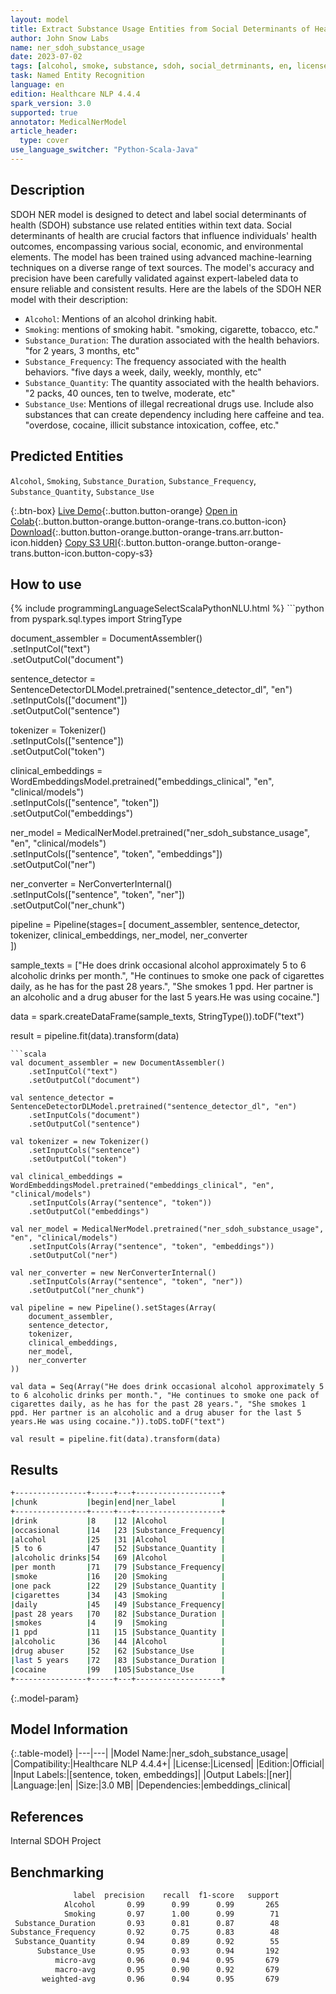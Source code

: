 ```yaml
---
layout: model
title: Extract Substance Usage Entities from Social Determinants of Health Texts
author: John Snow Labs
name: ner_sdoh_substance_usage
date: 2023-07-02
tags: [alcohol, smoke, substance, sdoh, social_detrminants, en, licensed, public_health]
task: Named Entity Recognition
language: en
edition: Healthcare NLP 4.4.4
spark_version: 3.0
supported: true
annotator: MedicalNerModel
article_header:
  type: cover
use_language_switcher: "Python-Scala-Java"
---
```


## Description

SDOH NER model is designed to detect and label social determinants of health (SDOH) substance use related entities within text data. Social determinants of health are crucial factors that influence individuals' health outcomes, encompassing various social, economic, and environmental elements. The model has been trained using advanced machine-learning techniques on a diverse range of text sources. The model's accuracy and precision have been carefully validated against expert-labeled data to ensure reliable and consistent results. Here are the labels of the SDOH NER model with their description:

- `Alcohol`: Mentions of an alcohol drinking habit.
- `Smoking`: mentions of smoking habit. "smoking, cigarette, tobacco, etc."
- `Substance_Duration`: The duration associated with the health behaviors. "for 2 years, 3 months, etc"
- `Substance_Frequency`: The frequency associated with the health behaviors. "five days a week, daily, weekly, monthly, etc"
- `Substance_Quantity`: The quantity associated with the health behaviors. "2 packs, 40 ounces, ten to twelve, moderate, etc"
- `Substance_Use`: Mentions of illegal recreational drugs use. Include also substances that can create dependency including here caffeine and tea.  "overdose, cocaine, illicit substance intoxication, coffee, etc."

## Predicted Entities

`Alcohol`, `Smoking`, `Substance_Duration`, `Substance_Frequency`, `Substance_Quantity`, `Substance_Use`

{:.btn-box}
[Live Demo](https://demo.johnsnowlabs.com/healthcare/SDOH/){:.button.button-orange}
[Open in Colab](https://colab.research.google.com/github/JohnSnowLabs/spark-nlp-workshop/blob/master/healthcare-nlp/27.0.Social_Determinant_of_Health_Models.ipynb){:.button.button-orange.button-orange-trans.co.button-icon}
[Download](https://s3.amazonaws.com/auxdata.johnsnowlabs.com/clinical/models/ner_sdoh_substance_usage_en_4.4.4_3.0_1688320068416.zip){:.button.button-orange.button-orange-trans.arr.button-icon.hidden}
[Copy S3 URI](s3://auxdata.johnsnowlabs.com/clinical/models/ner_sdoh_substance_usage_en_4.4.4_3.0_1688320068416.zip){:.button.button-orange.button-orange-trans.button-icon.button-copy-s3}

## How to use



<div class="tabs-box" markdown="1">
{% include programmingLanguageSelectScalaPythonNLU.html %}
```python
from pyspark.sql.types import StringType

document_assembler = DocumentAssembler()\
    .setInputCol("text")\
    .setOutputCol("document")

sentence_detector = SentenceDetectorDLModel.pretrained("sentence_detector_dl", "en")\
    .setInputCols(["document"])\
    .setOutputCol("sentence")

tokenizer = Tokenizer()\
    .setInputCols(["sentence"])\
    .setOutputCol("token")

clinical_embeddings = WordEmbeddingsModel.pretrained("embeddings_clinical", "en", "clinical/models")\
    .setInputCols(["sentence", "token"])\
    .setOutputCol("embeddings")

ner_model = MedicalNerModel.pretrained("ner_sdoh_substance_usage", "en", "clinical/models")\
    .setInputCols(["sentence", "token", "embeddings"])\
    .setOutputCol("ner")

ner_converter = NerConverterInternal()\
    .setInputCols(["sentence", "token", "ner"])\
    .setOutputCol("ner_chunk")

pipeline = Pipeline(stages=[
    document_assembler, 
    sentence_detector,
    tokenizer,
    clinical_embeddings,
    ner_model,
    ner_converter   
    ])

sample_texts = ["He does drink occasional alcohol approximately 5 to 6 alcoholic drinks per month.", "He continues to smoke one pack of cigarettes daily, as he has for the past 28 years.", "She smokes 1 ppd. Her partner is an alcoholic and a drug abuser for the last 5 years.He was using cocaine."]

data = spark.createDataFrame(sample_texts, StringType()).toDF("text")

result = pipeline.fit(data).transform(data)
```
```scala
val document_assembler = new DocumentAssembler()
    .setInputCol("text")
    .setOutputCol("document")

val sentence_detector = SentenceDetectorDLModel.pretrained("sentence_detector_dl", "en")
    .setInputCols("document")
    .setOutputCol("sentence")

val tokenizer = new Tokenizer()
    .setInputCols("sentence")
    .setOutputCol("token")

val clinical_embeddings = WordEmbeddingsModel.pretrained("embeddings_clinical", "en", "clinical/models")
    .setInputCols(Array("sentence", "token"))
    .setOutputCol("embeddings")

val ner_model = MedicalNerModel.pretrained("ner_sdoh_substance_usage", "en", "clinical/models")
    .setInputCols(Array("sentence", "token", "embeddings"))
    .setOutputCol("ner")

val ner_converter = new NerConverterInternal()
    .setInputCols(Array("sentence", "token", "ner"))
    .setOutputCol("ner_chunk")

val pipeline = new Pipeline().setStages(Array(
    document_assembler, 
    sentence_detector,
    tokenizer,
    clinical_embeddings,
    ner_model,
    ner_converter   
))

val data = Seq(Array("He does drink occasional alcohol approximately 5 to 6 alcoholic drinks per month.", "He continues to smoke one pack of cigarettes daily, as he has for the past 28 years.", "She smokes 1 ppd. Her partner is an alcoholic and a drug abuser for the last 5 years.He was using cocaine.")).toDS.toDF("text")

val result = pipeline.fit(data).transform(data)
```
</div>

## Results

```bash
+----------------+-----+---+-------------------+
|chunk           |begin|end|ner_label          |
+----------------+-----+---+-------------------+
|drink           |8    |12 |Alcohol            |
|occasional      |14   |23 |Substance_Frequency|
|alcohol         |25   |31 |Alcohol            |
|5 to 6          |47   |52 |Substance_Quantity |
|alcoholic drinks|54   |69 |Alcohol            |
|per month       |71   |79 |Substance_Frequency|
|smoke           |16   |20 |Smoking            |
|one pack        |22   |29 |Substance_Quantity |
|cigarettes      |34   |43 |Smoking            |
|daily           |45   |49 |Substance_Frequency|
|past 28 years   |70   |82 |Substance_Duration |
|smokes          |4    |9  |Smoking            |
|1 ppd           |11   |15 |Substance_Quantity |
|alcoholic       |36   |44 |Alcohol            |
|drug abuser     |52   |62 |Substance_Use      |
|last 5 years    |72   |83 |Substance_Duration |
|cocaine         |99   |105|Substance_Use      |
+----------------+-----+---+-------------------+
```

{:.model-param}
## Model Information

{:.table-model}
|---|---|
|Model Name:|ner_sdoh_substance_usage|
|Compatibility:|Healthcare NLP 4.4.4+|
|License:|Licensed|
|Edition:|Official|
|Input Labels:|[sentence, token, embeddings]|
|Output Labels:|[ner]|
|Language:|en|
|Size:|3.0 MB|
|Dependencies:|embeddings_clinical|

## References

Internal SDOH Project

## Benchmarking

```bash
              label  precision    recall  f1-score   support
            Alcohol       0.99      0.99      0.99       265
            Smoking       0.97      1.00      0.99        71
 Substance_Duration       0.93      0.81      0.87        48
Substance_Frequency       0.92      0.75      0.83        48
 Substance_Quantity       0.94      0.89      0.92        55
      Substance_Use       0.95      0.93      0.94       192
          micro-avg       0.96      0.94      0.95       679
          macro-avg       0.95      0.90      0.92       679
       weighted-avg       0.96      0.94      0.95       679
```